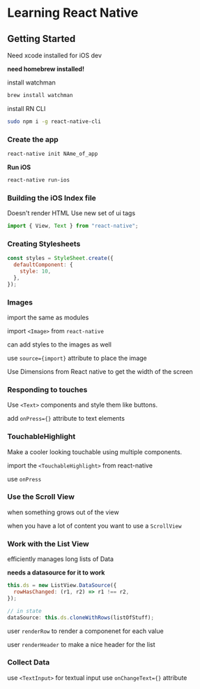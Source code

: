 # Learning React Native

## Getting Started

Need xcode installed for iOS dev

**need homebrew installed!**

install watchman

```bash
brew install watchman
```

install RN CLI

```bash
sudo npm i -g react-native-cli

```

### Create the app

```bash
react-native init NAme_of_app
```

**Run iOS**

```bash
react-native run-ios
```

### Building the iOS Index file

Doesn't render HTML
Use new set of ui tags

```js
import { View, Text } from "react-native";
```

### Creating Stylesheets

```js
const styles = StyleSheet.create({
  defaultComponent: {
    style: 10,
  },
});
```

### Images

import the same as modules

import `<Image>` from `react-native`

can add styles to the images as well

use `source={import}` attribute to place the image

Use Dimensions from React native to get the width of the screen

### Responding to touches

Use `<Text>` components and style them like buttons.

add `onPress={}` attribute to text elements

### TouchableHighlight

Make a cooler looking touchable using multiple components.

import the `<TouchableHighlight>` from react-native

use `onPress`

### Use the Scroll View

when something grows out of the view

when you have a lot of content you want to use a `ScrollView`

### Work with the List View

efficiently manages long lists of Data

**needs a datasource for it to work**

```js
this.ds = new ListView.DataSource({
  rowHasChanged: (r1, r2) => r1 !== r2,
});

// in state
dataSource: this.ds.cloneWithRows(listOfStuff);
```

user `renderRow` to render a componenet for each value

user `renderHeader` to make a nice header for the list

### Collect Data

use `<TextInput>` for textual input
use `onChangeText={}` attribute
